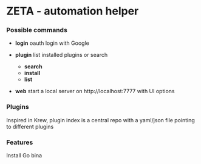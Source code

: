 

# ZETA - automation helper


### Possible commands 

- **login**  oauth login with Google

- **plugin** list installed plugins or search
	- **search** 
	- **install** 
	- **list** 

- **web**  start a local server on http://localhost:7777 with UI options


### Plugins

Inspired in Krew, plugin index is a central repo with a yaml/json file pointing to different plugins



### Features
Install Go bina
<!--stackedit_data:
eyJoaXN0b3J5IjpbLTkxNTk3NTcxXX0=
-->